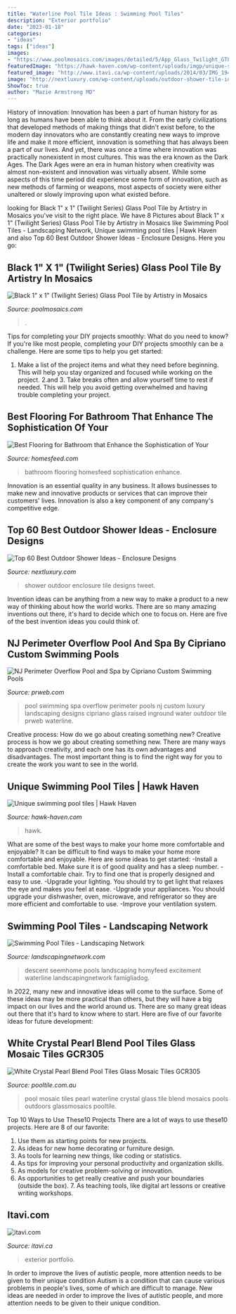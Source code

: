 ```yaml
---
title: "Waterline Pool Tile Ideas : Swimming Pool Tiles"
description: "Exterior portfolio"
date: "2023-01-18"
categories:
- "ideas"
tags: ["ideas"]
images:
- "https://www.poolmosaics.com/images/detailed/5/App_Glass_Twilight_GT82323K5_bf6g-6h.jpg"
featuredImage: "https://hawk-haven.com/wp-content/uploads/imgp/unique-swimming-pool-tiles-9-3693.jpg"
featured_image: "http://www.itavi.ca/wp-content/uploads/2014/03/IMG_1948.jpg"
image: "http://nextluxury.com/wp-content/uploads/outdoor-shower-tile-ideas.jpg"
ShowToc: true
author: "Mazie Armstrong MD"
---
```



History of innovation:
Innovation has been a part of human history for as long as humans have been able to think about it. From the early civilizations that developed methods of making things that didn't exist before, to the modern day innovators who are constantly creating new ways to improve life and make it more efficient, innovation is something that has always been a part of our lives. And yet, there was once a time where innovation was practically nonexistent in most cultures. This was the era known as the Dark Ages.
The Dark Ages were an era in human history when creativity was almost non-existent and innovation was virtually absent. While some aspects of this time period did experience some form of innovation, such as new methods of farming or weapons, most aspects of society were either unaltered or slowly improving upon what existed before.

	

		
looking for Black 1&quot; x 1&quot; (Twilight Series) Glass Pool Tile by Artistry in Mosaics you've visit to the right place. We have 8 Pictures about Black 1&quot; x 1&quot; (Twilight Series) Glass Pool Tile by Artistry in Mosaics like Swimming Pool Tiles - Landscaping Network, Unique swimming pool tiles | Hawk Haven and also Top 60 Best Outdoor Shower Ideas - Enclosure Designs. Here you go:
		
    
## Black 1&quot; X 1&quot; (Twilight Series) Glass Pool Tile By Artistry In Mosaics

<img loading=lazy src="https://www.poolmosaics.com/images/detailed/5/App_Glass_Twilight_GT82323K5_bf6g-6h.jpg" onerror="this.onerror=null;this.src='https://tse1.mm.bing.net/th?id=OIP._t5zpkbMcJh-IDCLn_Yx6QHaLH&amp;pid=15.1';" alt="Black 1&quot; x 1&quot; (Twilight Series) Glass Pool Tile by Artistry in Mosaics">

_Source: poolmosaics.com_

>. 

	

Tips for completing your DIY projects smoothly: What do you need to know?
If you're like most people, completing your DIY projects smoothly can be a challenge. Here are some tips to help you get started: 
1. Make a list of the project items and what they need before beginning. This will help you stay organized and focused while working on the project. 
2.аnd 3. Take breaks often and allow yourself time to rest if needed. This will help you avoid getting overwhelmed and having trouble completing your project.

    
## Best Flooring For Bathroom That Enhance The Sophistication Of Your

<img loading=lazy src="https://homesfeed.com/wp-content/uploads/2015/08/best-flooring-for-bathroom-simple-bathroom-ideas-with-wash-basin-sink.jpg" onerror="this.onerror=null;this.src='https://tse4.mm.bing.net/th?id=OIP.oVBkxCUfmOwK7n3V1V5j7gHaJ3&amp;pid=15.1';" alt="Best Flooring for Bathroom that Enhance the Sophistication of Your">

_Source: homesfeed.com_

>bathroom flooring homesfeed sophistication enhance. 

	

Innovation is an essential quality in any business. It allows businesses to make new and innovative products or services that can improve their customers' lives. Innovation is also a key component of any company's competitive edge.

    
## Top 60 Best Outdoor Shower Ideas - Enclosure Designs

<img loading=lazy src="http://nextluxury.com/wp-content/uploads/outdoor-shower-tile-ideas.jpg" onerror="this.onerror=null;this.src='https://tse4.mm.bing.net/th?id=OIP.KD82XE_aGNU8ghW-VTc95wHaLH&amp;pid=15.1';" alt="Top 60 Best Outdoor Shower Ideas - Enclosure Designs">

_Source: nextluxury.com_

>shower outdoor enclosure tile designs tweet. 

	

Invention ideas can be anything from a new way to make a product to a new way of thinking about how the world works. There are so many amazing inventions out there, it's hard to decide which one to focus on. Here are five of the best invention ideas you could think of.

    
## NJ Perimeter Overflow Pool And Spa By Cipriano Custom Swimming Pools

<img loading=lazy src="http://ww1.prweb.com/prfiles/2011/11/10/8955527/Perimeter-Overflow-Pool-and-Spa-NJ.jpg" onerror="this.onerror=null;this.src='https://tse4.mm.bing.net/th?id=OIP.KLAN0hyjBMgTehkuuu_50wHaE9&amp;pid=15.1';" alt="NJ Perimeter Overflow Pool and Spa by Cipriano Custom Swimming Pools">

_Source: prweb.com_

>pool swimming spa overflow perimeter pools nj custom luxury landscaping designs cipriano glass raised inground water outdoor tile prweb waterline. 

	

Creative process: How do we go about creating something new?
Creative process is how we go about creating something new. There are many ways to approach creativity, and each one has its own advantages and disadvantages. The most important thing is to find the right way for you to create the work you want to see in the world.

    
## Unique Swimming Pool Tiles | Hawk Haven

<img loading=lazy src="https://hawk-haven.com/wp-content/uploads/imgp/unique-swimming-pool-tiles-9-3693.jpg" onerror="this.onerror=null;this.src='https://tse1.mm.bing.net/th?id=OIP.g_Q2fLA-_yPWjQddVeMX9gHaE1&amp;pid=15.1';" alt="Unique swimming pool tiles | Hawk Haven">

_Source: hawk-haven.com_

>hawk. 

	

What are some of the best ways to make your home more comfortable and enjoyable?
It can be difficult to find ways to make your home more comfortable and enjoyable. Here are some ideas to get started: 
-Install a comfortable bed. Make sure it is of good quality and has a sleep number.
-Install a comfortable chair. Try to find one that is properly designed and easy to use.
-Upgrade your lighting. You should try to get light that relaxes the eye and makes you feel at ease.
-Upgrade your appliances. You should upgrade your dishwasher, oven, microwave, and refrigerator so they are more efficient and comfortable to use. 
-Improve your ventilation system.

    
## Swimming Pool Tiles - Landscaping Network

<img loading=lazy src="https://images.landscapingnetwork.com/pictures/images/900x705Max/site_8/sheer-descent-waterfall-shades-of-green-landscape-architecture_5491.jpg" onerror="this.onerror=null;this.src='https://tse3.mm.bing.net/th?id=OIP.nzRg37zWPqtdB4ssQLnMCwAAAA&amp;pid=15.1';" alt="Swimming Pool Tiles - Landscaping Network">

_Source: landscapingnetwork.com_

>descent seemhome pools landscaping homyfeed excitement waterline landscapingnetwork famigliadog. 

	

In 2022, many new and innovative ideas will come to the surface. Some of these ideas may be more practical than others, but they will have a big impact on our lives and the world around us. There are so many great ideas out there that it's hard to know where to start. Here are five of our favorite ideas for future development:

    
## White Crystal Pearl Blend Pool Tiles Glass Mosaic Tiles GCR305

<img loading=lazy src="https://www.pooltile.com.au/GlassMosaics/gcr305whitecrystalpearlblend5.jpg" onerror="this.onerror=null;this.src='https://tse4.mm.bing.net/th?id=OIP.iMPHv9pQ5XRkKXLWzwQFJgHaE7&amp;pid=15.1';" alt="White Crystal Pearl Blend Pool Tiles Glass Mosaic Tiles GCR305">

_Source: pooltile.com.au_

>pool mosaic tiles pearl waterline crystal glass tile blend mosaics pools outdoors glassmosaics pooltile. 

	

Top 10 Ways to Use These10 Projects
There are a lot of ways to use these10 projects. Here are 8 of our favorite:
1. Use them as starting points for new projects.
2. As ideas for new home decorating or furniture design.
3. As tools for learning new things, like coding or statistics.
4. As tips for improving your personal productivity and organization skills.
5. As models for creative problem-solving or innovation.
6. As opportunities to get really creative and push your boundaries (outside the box).      7. As teaching tools, like digital art lessons or creative writing workshops. 
    
## Itavi.com

<img loading=lazy src="http://www.itavi.ca/wp-content/uploads/2014/03/IMG_1948.jpg" onerror="this.onerror=null;this.src='https://tse3.mm.bing.net/th?id=OIP.0kqp91lWCRUJ_PmgKx50mQAAAA&amp;pid=15.1';" alt="itavi.com">

_Source: itavi.ca_

>exterior portfolio. 

	

In order to improve the lives of autistic people, more attention needs to be given to their unique condition
Autism is a condition that can cause various problems in people's lives, some of which are difficult to manage. New ideas are needed in order to improve the lives of autistic people, and more attention needs to be given to their unique condition.

